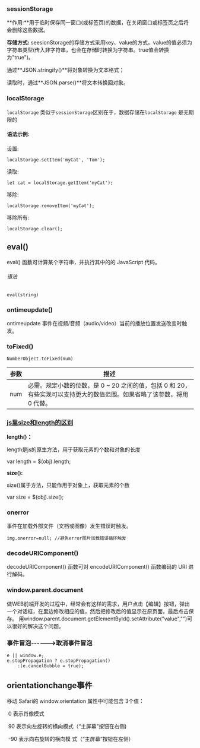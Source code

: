 ### sessionStorage  

**作用:**用于临时保存同一窗口(或标签页)的数据，在关闭窗口或标签页之后将会删除这些数据。 

**存储方式:** seesionStorage的存储方式采用key、value的方式。value的值必须为字符串类型(传入非字符串，也会在存储时转换为字符串。true值会转换为"true")。 

通过**JSON.stringify()**将对象转换为文本格式；

读取时，通过**JSON.parse()**将文本转换回对象。 



### localStorage

`localStorage` 类似于`sessionStorage`区别在于，数据存储在`localStorage` 是无期限的 

#### 语法示例:

设置:

```
localStorage.setItem('myCat', 'Tom');
```

读取:

```
let cat = localStorage.getItem('myCat');
```

移除:

```
localStorage.removeItem('myCat');
```

移除所有:

```
localStorage.clear();
```

## eval() 

eval() 函数可计算某个字符串，并执行其中的的 JavaScript 代码。

###### 语法

```
eval(string)
```
### ontimeupdate() 

ontimeupdate 事件在视频/音频（audio/video）当前的播放位置发送改变时触发。

### toFixed()

```
NumberObject.toFixed(num)
```

| 参数 | 描述                                                         |
| ---- | ------------------------------------------------------------ |
| num  | 必需。规定小数的位数，是 0 ~ 20 之间的值，包括 0 和 20，有些实现可以支持更大的数值范围。如果省略了该参数，将用 0 代替。 |

### [js里size和length的区别](https://www.cnblogs.com/lch880/p/6709732.html)

**length()：**

length是js的原生方法，用于获取元素的个数和对象的长度

var length = $(obj).length;

**size():**

size()属于方法，只能作用于对象上，获取元素的个数

var size = $(obj).size();

### onerror  

事件在加载外部文件（文档或图像）发生错误时触发。 

```
img.onerror=null; //避免error图片加载错误循环触发
```
### decodeURIComponent() 

decodeURIComponent() 函数可对 encodeURIComponent() 函数编码的 URI 进行解码。 

### window.parent.document

做WEB前端开发的过程中，经常会有这样的需求，用户点击【编辑】按钮，弹出一个对话框，在里边修改相应的值，然后把修改后的值显示在原页面，最后点击保存。  用window.parent.document.getElementById().setAttribute("value","")可以很好的解决这个问题。 

### 事件冒泡------>取消事件冒泡

```
e || window.e;
e.stopPropagation ? e.stopPropagation()
    :(e.cancelBubble = true);
```
## orientationchange事件

移动 Safari的 window.orientation 属性中可能包含 3个值： 

​	0 	表示肖像模式

​	90 	表示向左旋转的横向模式（“主屏幕”按钮在右侧)

​	-90 	表示向右旋转的横向模 式（“主屏幕”按钮在左侧） 